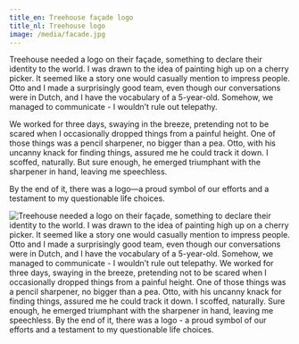 ```yaml
---
title_en: Treehouse façade logo
title_nl: Treehouse logo
image: /media/facade.jpg
---
```

Treehouse needed a logo on their façade, something to declare their identity to the world. I was drawn to the idea of painting high up on a cherry picker. It seemed like a story one would casually mention to impress people. Otto and I made a surprisingly good team, even though our conversations were in Dutch, and I have the vocabulary of a 5-year-old. Somehow, we managed to communicate - I wouldn’t rule out telepathy. 

We worked for three days, swaying in the breeze, pretending not to be scared when I occasionally dropped things from a painful height. One of those things was a pencil sharpener, no bigger than a pea. Otto, with his uncanny knack for finding things, assured me he could track it down. I scoffed, naturally. But sure enough, he emerged triumphant with the sharpener in hand, leaving me speechless.

By the end of it, there was a logo—a proud symbol of our efforts and a testament to my questionable life choices.

![Treehouse needed a logo on their façade, something to declare their identity to the world. I was drawn to the idea of painting high up on a cherry picker. It seemed like a story one would casually mention to impress people. Otto and I made a surprisingly good team, even though our conversations were in Dutch, and I have the vocabulary of a 5-year-old. Somehow, we managed to communicate - I wouldn’t rule out telepathy.  We worked for three days, swaying in the breeze, pretending not to be scared when I occasionally dropped things from a painful height. One of those things was a pencil sharpener, no bigger than a pea. Otto, with his uncanny knack for finding things, assured me he could track it down. I scoffed, naturally. Sure enough, he emerged triumphant with the sharpener in hand, leaving me speechless. By the end of it, there was a logo - a proud symbol of our efforts and a testament to my questionable life choices.](/media/wip1.jpg)
